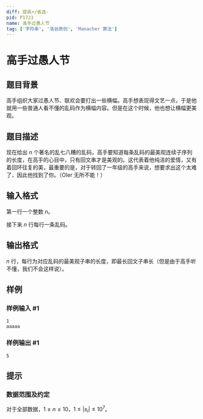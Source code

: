 ```yaml
---
diff: 提高+/省选-
pid: P1723
name: 高手过愚人节
tag: ['字符串', '洛谷原创', 'Manacher 算法']
---
```

# 高手过愚人节
## 题目背景

高手组织大家过愚人节、联欢会要打出一些横幅。高手想表现得文艺一点，于是他就用一些普通人看不懂的乱码作为横幅内容。但是在这个时候，他也想让横幅更美观。

## 题目描述

现在给出 $n$ 个著名的乱七八糟的乱码，高手要知道每条乱码的最美观连续子序列的长度，在高手的心目中，只有回文串才是美观的。这代表着他纯洁的爱情，又有着回环往复的美，最重要的是，对于转回了一年级的高手来说，想要求出这个太难了，因此他找到了你。（OIer 无所不能！）

## 输入格式

第一行一个整数 $n$。

接下来 $n$ 行每行一条乱码。
## 输出格式

$n$ 行，每行为对应乱码的最美观子串的长度，即最长回文子串长（但是由于高手听不懂，我们不会这样说）。
## 样例

### 样例输入 #1
```
1
aaaaa
```
### 样例输出 #1
```
5
```
## 提示

### 数据范围及约定

对于全部数据，$1\le n\le 10$，$1\le |s_i|\le 10^7$。
